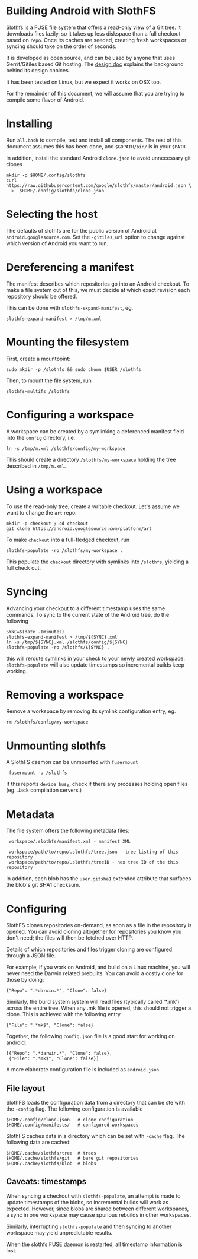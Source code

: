
Building Android with SlothFS
=============================

[Slothfs](https://github.com/google/slothfs) is a FUSE file system that offers a
read-only view of a Git tree. It downloads files lazily, so it takes up less
diskspace than a full checkout based on `repo`. Once its caches are seeded,
creating fresh workspaces or syncing should take on the order of seconds.

It is developed as open source, and can be used by anyone that uses
Gerrit/Gitiles based Git hosting. The [design doc](design.md) explains the
background behind its design choices.

It has been tested on Linux, but we expect it works on OSX too.

For the remainder of this document, we will assume that you are trying to
compile some flavor of Android.


Installing
==========

Run `all.bash` to compile, test and install all components.  The rest of this
document assumes this has been done, and `$GOPATH/bin/` is in your `$PATH`.

In addition, install the standard Android `clone.json` to avoid unnecessary git
clones

    mkdir -p $HOME/.config/slothfs
    curl https://raw.githubusercontent.com/google/slothfs/master/android.json \
      >  $HOME/.config/slothfs/clone.json


Selecting the host
==================

The defaults of slothfs are for the public version of Android at
`android.googlesource.com`.  Set the `-gitiles_url` option to change against
which version of Android you want to run.


Dereferencing a manifest
========================

The manifest describes which repositories go into an Android checkout. To make a
file system out of this, we must decide at which exact revision each repository
should be offered.

This can be done with `slothfs-expand-manifest`, eg.

    slothfs-expand-manifest > /tmp/m.xml


Mounting the filesystem
=======================

First, create a mountpoint:

    sudo mkdir -p /slothfs && sudo chown $USER /slothfs

Then, to mount the file system, run

    slothfs-multifs /slothfs


Configuring a workspace
=======================

A workspace can be created by a symlinking a deferenced manifest field into the
`config` directory, i.e.

    ln -s /tmp/m.xml /slothfs/config/my-workspace

This should create a directory `/slothfs/my-workspace` holding the tree
described in `/tmp/m.xml`.


Using a workspace
=================

To use the read-only tree, create a writable checkout. Let's assume we want to
change the `art` repo:

    mkdir -p checkout ; cd checkout
    git clone https://android.googlesource.com/platform/art

To make `checkout` into a full-fledged checkout, run

    slothfs-populate -ro /slothfs/my-workspace .

This populate the `checkout` directory with symlinks into `/slothfs`, yielding a
full check out.


Syncing
=======

Advancing your checkout to a different timestamp uses the same commands. To sync
to the current state of the Android tree, do the following

    SYNC=$(date -Iminutes)
    slothfs-expand-manifest > /tmp/${SYNC}.xml
    ln -s /tmp/${SYNC}.xml /slothfs/config/${SYNC}
    slothfs-populate -ro /slothfs/${SYNC} .

this will reroute symlinks in your check to your newly created
workspace. `slothfs-populate` will also update timestamps so incremental builds
keep working.


Removing a workspace
====================

Remove a workspace by removing its symlink configuration entry, eg.

    rm /slothfs/config/my-workspace

Unmounting slothfs
==================

A SlothFS daemon can be unmounted with `fusermount`

     fusermount -u /slothfs

If this reports `device busy`, check if there any processes holding open files
(eg. Jack compilation servers.)


Metadata
========

The file system offers the following metadata files:

     workspace/.slothfs/manifest.xml - manifest XML

     workspace/path/to/repo/.slothfs/tree.json - tree listing of this repository
     workspace/path/to/repo/.slothfs/treeID - hex tree ID of the this repository

In addition, each blob has the `user.gitsha1` extended attribute that surfaces
the blob's git SHA1 checksum.


Configuring
===========

SlothFS clones repositories on-demand, as soon as a file in the repository is
opened. You can avoid cloning altogether for repositories you know you don't
need; the files will then be fetched over HTTP.

Details of which repositories and files trigger cloning are configured through a
JSON file.

For example, if you work on Android, and build on a Linux machine, you will
never need the Darwin related prebuilts. You can avoid a costly clone for those
by doing:

    {"Repo": ".*darwin.*", "Clone": false}

Similarly, the build system system will read files (typically called '*.mk')
across the entire tree. When any .mk file is opened, this should not trigger a
clone. This is achieved with the following entry

    {"File": ".*mk$", "Clone": false}

Together, the following `config.json` file is a good start for working on
android:

    [{"Repo": ".*darwin.*", "Clone": false},
     {"File": ".*mk$", "Clone": false}]

A more elaborate configuration file is included as `android.json`.


File layout
-----------

SlothFS loads the configuration data from a directory that can be ste with the
`-config` flag. The following configuration is available

    $HOME/.config/clone.json   # clone configuration
    $HOME/.config/manifests/   # configured workspaces

SlothFS caches data in a directory which can be set with `-cache` flag.
The following data are cached:

    $HOME/.cache/slothfs/tree  # trees
    $HOME/.cache/slothfs/git   # bare git repositories
    $HOME/.cache/slothfs/blob  # blobs


Caveats: timestamps
-------------------

When syncing a checkout with `slothfs-populate`, an attempt is made to update
timestamps of the blobs, so incremental builds will work as expected. However,
since blobs are shared between different workspaces, a sync in one workspace may
cause spurious rebuilds in other workspaces.

Similarly, interrupting `slothfs-populate` and then syncing to another workspace
may yield unpredictable results.

When the slothfs FUSE daemon is restarted, all timestamp information is lost.

